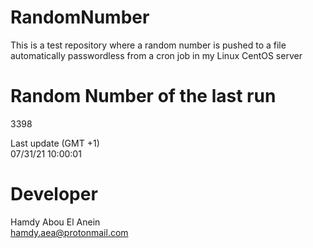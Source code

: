 # RandomNumber    
This is a test repository where a random number is pushed to a file automatically passwordless from a cron job in my Linux CentOS server    
# Random Number of the last run   
3398
      
Last update (GMT +1)    
07/31/21 10:00:01
# Developer    
Hamdy Abou El Anein   
hamdy.aea@protonmail.com
